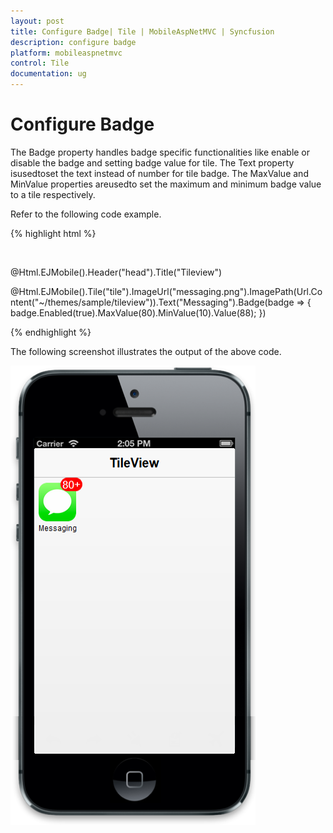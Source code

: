 ```yaml
---
layout: post
title: Configure Badge| Tile | MobileAspNetMVC | Syncfusion
description: configure badge
platform: mobileaspnetmvc
control: Tile
documentation: ug
---
```


# Configure Badge

The Badge property handles badge specific functionalities like enable or disable the badge and setting badge value for tile. The Text property isusedtoset the text instead of number for tile badge. The MaxValue and MinValue properties areusedto set the maximum and minimum badge value to a tile respectively. 

Refer to the following code example.

{% highlight html %}

<div style="margin-top:45px;">

@Html.EJMobile().Header("head").Title("Tileview")

@Html.EJMobile().Tile("tile").ImageUrl("messaging.png").ImagePath(Url.Content("~/themes/sample/tileview")).Text("Messaging").Badge(badge => { badge.Enabled(true).MaxValue(80).MinValue(10).Value(88); })

</div>

{% endhighlight %}

The following screenshot illustrates the output of the above code.

![C:/Users/labuser/AppData/Roaming/Skype/My Skype Received Files/badgechanges.png](Configure-Badge_images/Configure-Badge_img1.png)



